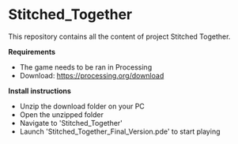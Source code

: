# Stitched_Together

This repository contains all the content of project Stitched Together.

**Requirements**
- The game needs to be ran in Processing
- Download: https://processing.org/download

**Install instructions**
- Unzip the download folder on your PC
- Open the unzipped folder
- Navigate to 'Stitched_Together'
- Launch 'Stitched_Together_Final_Version.pde' to start playing
